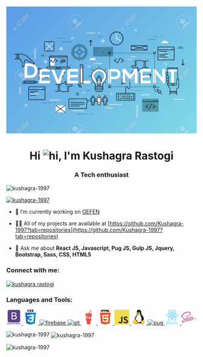  #### ![MasterHead](https://github.com/Kushagra-1997/kushagra-1997/blob/main/img1.jpg?raw=true)

<h1 align="center">Hi <img src="https://user-images.githubusercontent.com/1303154/88677602-1635ba80-d120-11ea-84d8-d263ba5fc3c0.gif" width="28px" alt="hi">, I'm Kushagra Rastogi</h1>
<h3 align="center">A Tech enthusiast</h3>

<p align="left"> <img src="https://komarev.com/ghpvc/?username=kushagra-1997&label=Profile%20views&color=0e75b6&style=flat" alt="kushagra-1997" /> </p>

<p align="left"> <a href="https://github.com/ryo-ma/github-profile-trophy"><img src="https://github-profile-trophy.vercel.app/?username=kushagra-1997" alt="kushagra-1997" /></a> </p>

- 🔭 I’m currently working on [GEFEN](https://gefentechnologies.com/)

- 👨‍💻 All of my projects are available at [https://github.com/Kushagra-1997?tab=repositories](https://github.com/Kushagra-1997?tab=repositories)

- 💬 Ask me about **React JS, Javascript, Pug JS, Gulp JS, Jquery, Bootstrap, Sass, CSS, HTML5**

<h3 align="left">Connect with me:</h3>
<p align="left">
<a href="https://linkedin.com/in/kushagra rastogi" target="blank"><img align="center" src="https://raw.githubusercontent.com/rahuldkjain/github-profile-readme-generator/master/src/images/icons/Social/linked-in-alt.svg" alt="kushagra rastogi" height="30" width="40" /></a>
</p>

<h3 align="left">Languages and Tools:</h3>
<p align="left"> <a href="https://getbootstrap.com" target="_blank"> <img src="https://raw.githubusercontent.com/devicons/devicon/master/icons/bootstrap/bootstrap-plain-wordmark.svg" alt="bootstrap" width="40" height="40"/> </a> <a href="https://www.w3schools.com/css/" target="_blank"> <img src="https://raw.githubusercontent.com/devicons/devicon/master/icons/css3/css3-original-wordmark.svg" alt="css3" width="40" height="40"/> </a> <a href="https://firebase.google.com/" target="_blank"> <img src="https://www.vectorlogo.zone/logos/firebase/firebase-icon.svg" alt="firebase" width="40" height="40"/> </a> <a href="https://git-scm.com/" target="_blank"> <img src="https://www.vectorlogo.zone/logos/git-scm/git-scm-icon.svg" alt="git" width="40" height="40"/> </a> <a href="https://gulpjs.com" target="_blank"> <img src="https://raw.githubusercontent.com/devicons/devicon/master/icons/gulp/gulp-plain.svg" alt="gulp" width="40" height="40"/> </a> <a href="https://www.w3.org/html/" target="_blank"> <img src="https://raw.githubusercontent.com/devicons/devicon/master/icons/html5/html5-original-wordmark.svg" alt="html5" width="40" height="40"/> </a> <a href="https://developer.mozilla.org/en-US/docs/Web/JavaScript" target="_blank"> <img src="https://raw.githubusercontent.com/devicons/devicon/master/icons/javascript/javascript-original.svg" alt="javascript" width="40" height="40"/> </a> <a href="https://www.linux.org/" target="_blank"> <img src="https://raw.githubusercontent.com/devicons/devicon/master/icons/linux/linux-original.svg" alt="linux" width="40" height="40"/> </a> <a href="https://pugjs.org" target="_blank"> <img src="https://cdn.worldvectorlogo.com/logos/pug.svg" alt="pug" width="40" height="40"/> </a> <a href="https://reactjs.org/" target="_blank"> <img src="https://raw.githubusercontent.com/devicons/devicon/master/icons/react/react-original-wordmark.svg" alt="react" width="40" height="40"/> </a> <a href="https://sass-lang.com" target="_blank"> <img src="https://raw.githubusercontent.com/devicons/devicon/master/icons/sass/sass-original.svg" alt="sass" width="40" height="40"/> </a> </p>
<p><img align="left" src="https://github-readme-stats.vercel.app/api/top-langs?username=kushagra-1997&show_icons=true&locale=en&layout=compact" alt="kushagra-1997" /></p>
<p>&nbsp;<img align="center" src="https://github-readme-stats.vercel.app/api?username=kushagra-1997&show_icons=true&locale=en" alt="kushagra-1997" /></p>

<p><img align="center" src="https://github-readme-streak-stats.herokuapp.com/?user=kushagra-1997&" alt="kushagra-1997" /></p>

